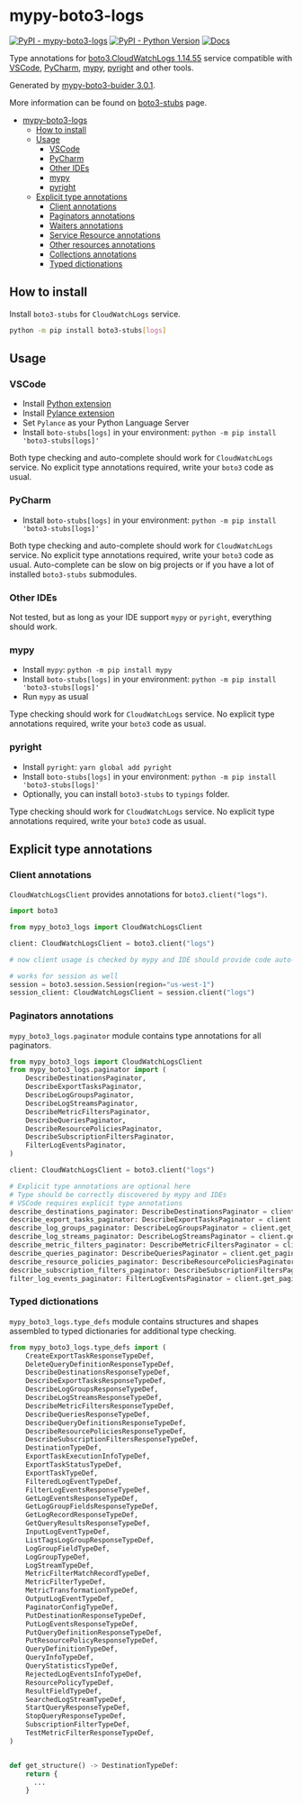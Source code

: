# mypy-boto3-logs

[![PyPI - mypy-boto3-logs](https://img.shields.io/pypi/v/mypy-boto3-logs.svg?color=blue)](https://pypi.org/project/mypy-boto3-logs)
[![PyPI - Python Version](https://img.shields.io/pypi/pyversions/mypy-boto3-logs.svg?color=blue)](https://pypi.org/project/mypy-boto3-logs)
[![Docs](https://img.shields.io/readthedocs/mypy-boto3-builder.svg?color=blue)](https://mypy-boto3-builder.readthedocs.io/)

Type annotations for
[boto3.CloudWatchLogs 1.14.55](https://boto3.amazonaws.com/v1/documentation/api/1.14.55/reference/services/logs.html#CloudWatchLogs) service
compatible with
[VSCode](https://code.visualstudio.com/),
[PyCharm](https://www.jetbrains.com/pycharm/),
[mypy](https://github.com/python/mypy),
[pyright](https://github.com/microsoft/pyright)
and other tools.

Generated by [mypy-boto3-buider 3.0.1](https://github.com/vemel/mypy_boto3_builder).

More information can be found on [boto3-stubs](https://pypi.org/project/boto3-stubs/) page.

- [mypy-boto3-logs](#mypy-boto3-logs)
  - [How to install](#how-to-install)
  - [Usage](#usage)
    - [VSCode](#vscode)
    - [PyCharm](#pycharm)
    - [Other IDEs](#other-ides)
    - [mypy](#mypy)
    - [pyright](#pyright)
  - [Explicit type annotations](#explicit-type-annotations)
    - [Client annotations](#client-annotations)
    - [Paginators annotations](#paginators-annotations)
    - [Waiters annotations](#waiters-annotations)
    - [Service Resource annotations](#service-resource-annotations)
    - [Other resources annotations](#other-resources-annotations)
    - [Collections annotations](#collections-annotations)
    - [Typed dictionations](#typed-dictionations)

## How to install

Install `boto3-stubs` for `CloudWatchLogs` service.

```bash
python -m pip install boto3-stubs[logs]
```

## Usage

### VSCode

- Install [Python extension](https://marketplace.visualstudio.com/items?itemName=ms-python.python)
- Install [Pylance extension](https://marketplace.visualstudio.com/items?itemName=ms-python.vscode-pylance)
- Set `Pylance` as your Python Language Server
- Install `boto-stubs[logs]` in your environment: `python -m pip install 'boto3-stubs[logs]'`

Both type checking and auto-complete should work for `CloudWatchLogs` service.
No explicit type annotations required, write your `boto3` code as usual.

### PyCharm

- Install `boto-stubs[logs]` in your environment: `python -m pip install 'boto3-stubs[logs]'`

Both type checking and auto-complete should work for `CloudWatchLogs` service.
No explicit type annotations required, write your `boto3` code as usual.
Auto-complete can be slow on big projects or if you have a lot of installed `boto3-stubs` submodules.

### Other IDEs

Not tested, but as long as your IDE support `mypy` or `pyright`, everything should work.

### mypy

- Install `mypy`: `python -m pip install mypy`
- Install `boto-stubs[logs]` in your environment: `python -m pip install 'boto3-stubs[logs]'`
- Run `mypy` as usual

Type checking should work for `CloudWatchLogs` service.
No explicit type annotations required, write your `boto3` code as usual.

### pyright

- Install `pyright`: `yarn global add pyright`
- Install `boto-stubs[logs]` in your environment: `python -m pip install 'boto3-stubs[logs]'`
- Optionally, you can install `boto3-stubs` to `typings` folder.

Type checking should work for `CloudWatchLogs` service.
No explicit type annotations required, write your `boto3` code as usual.

## Explicit type annotations

### Client annotations

`CloudWatchLogsClient` provides annotations for `boto3.client("logs")`.

```python
import boto3

from mypy_boto3_logs import CloudWatchLogsClient

client: CloudWatchLogsClient = boto3.client("logs")

# now client usage is checked by mypy and IDE should provide code auto-complete

# works for session as well
session = boto3.session.Session(region="us-west-1")
session_client: CloudWatchLogsClient = session.client("logs")
```

### Paginators annotations

`mypy_boto3_logs.paginator` module contains type annotations for all paginators.

```python
from mypy_boto3_logs import CloudWatchLogsClient
from mypy_boto3_logs.paginator import (
    DescribeDestinationsPaginator,
    DescribeExportTasksPaginator,
    DescribeLogGroupsPaginator,
    DescribeLogStreamsPaginator,
    DescribeMetricFiltersPaginator,
    DescribeQueriesPaginator,
    DescribeResourcePoliciesPaginator,
    DescribeSubscriptionFiltersPaginator,
    FilterLogEventsPaginator,
)

client: CloudWatchLogsClient = boto3.client("logs")

# Explicit type annotations are optional here
# Type should be correctly discovered by mypy and IDEs
# VSCode requires explicit type annotations
describe_destinations_paginator: DescribeDestinationsPaginator = client.get_paginator("describe_destinations")
describe_export_tasks_paginator: DescribeExportTasksPaginator = client.get_paginator("describe_export_tasks")
describe_log_groups_paginator: DescribeLogGroupsPaginator = client.get_paginator("describe_log_groups")
describe_log_streams_paginator: DescribeLogStreamsPaginator = client.get_paginator("describe_log_streams")
describe_metric_filters_paginator: DescribeMetricFiltersPaginator = client.get_paginator("describe_metric_filters")
describe_queries_paginator: DescribeQueriesPaginator = client.get_paginator("describe_queries")
describe_resource_policies_paginator: DescribeResourcePoliciesPaginator = client.get_paginator("describe_resource_policies")
describe_subscription_filters_paginator: DescribeSubscriptionFiltersPaginator = client.get_paginator("describe_subscription_filters")
filter_log_events_paginator: FilterLogEventsPaginator = client.get_paginator("filter_log_events")
```







### Typed dictionations

`mypy_boto3_logs.type_defs` module contains structures and shapes assembled
to typed dictionaries for additional type checking.

```python
from mypy_boto3_logs.type_defs import (
    CreateExportTaskResponseTypeDef,
    DeleteQueryDefinitionResponseTypeDef,
    DescribeDestinationsResponseTypeDef,
    DescribeExportTasksResponseTypeDef,
    DescribeLogGroupsResponseTypeDef,
    DescribeLogStreamsResponseTypeDef,
    DescribeMetricFiltersResponseTypeDef,
    DescribeQueriesResponseTypeDef,
    DescribeQueryDefinitionsResponseTypeDef,
    DescribeResourcePoliciesResponseTypeDef,
    DescribeSubscriptionFiltersResponseTypeDef,
    DestinationTypeDef,
    ExportTaskExecutionInfoTypeDef,
    ExportTaskStatusTypeDef,
    ExportTaskTypeDef,
    FilteredLogEventTypeDef,
    FilterLogEventsResponseTypeDef,
    GetLogEventsResponseTypeDef,
    GetLogGroupFieldsResponseTypeDef,
    GetLogRecordResponseTypeDef,
    GetQueryResultsResponseTypeDef,
    InputLogEventTypeDef,
    ListTagsLogGroupResponseTypeDef,
    LogGroupFieldTypeDef,
    LogGroupTypeDef,
    LogStreamTypeDef,
    MetricFilterMatchRecordTypeDef,
    MetricFilterTypeDef,
    MetricTransformationTypeDef,
    OutputLogEventTypeDef,
    PaginatorConfigTypeDef,
    PutDestinationResponseTypeDef,
    PutLogEventsResponseTypeDef,
    PutQueryDefinitionResponseTypeDef,
    PutResourcePolicyResponseTypeDef,
    QueryDefinitionTypeDef,
    QueryInfoTypeDef,
    QueryStatisticsTypeDef,
    RejectedLogEventsInfoTypeDef,
    ResourcePolicyTypeDef,
    ResultFieldTypeDef,
    SearchedLogStreamTypeDef,
    StartQueryResponseTypeDef,
    StopQueryResponseTypeDef,
    SubscriptionFilterTypeDef,
    TestMetricFilterResponseTypeDef,
)


def get_structure() -> DestinationTypeDef:
    return {
      ...
    }
```
